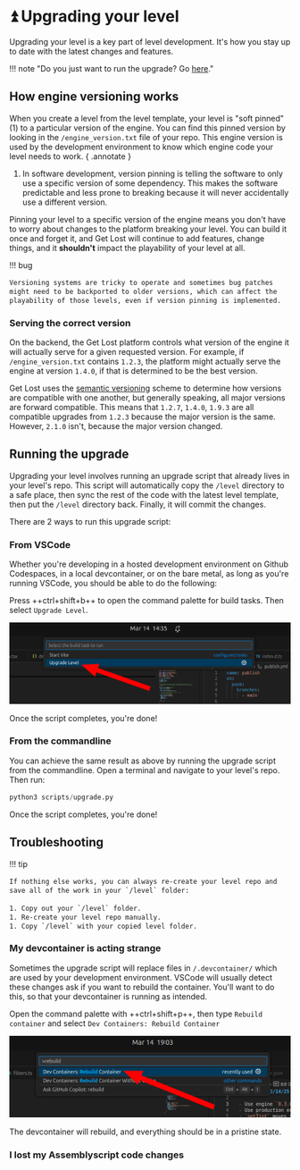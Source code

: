 # ⏫️ Upgrading your level

Upgrading your level is a key part of level development. It's how you stay up to date with the latest changes and features.

!!! note "Do you just want to run the upgrade? Go [here](#running-the-upgrade)."

## How engine versioning works

When you create a level from the level template, your level is "soft pinned" (1) to a particular version of the engine. You can find this pinned version by looking in the `/engine_version.txt` file of your repo. This engine version is used by the development environment to know which engine code your level needs to work.
{ .annotate }

1. In software development, version pinning is telling the software to only use a specific version of some dependency. This makes the software predictable and less prone to breaking because it will never accidentally use a different version.

Pinning your level to a specific version of the engine means you don't have to worry about changes to the platform breaking your level. You can build it once and forget it, and Get Lost will continue to add features, change things, and it **shouldn't** impact the playability of your level at all.

!!! bug

    Versioning systems are tricky to operate and sometimes bug patches might need to be backported to older versions, which can affect the playability of those levels, even if version pinning is implemented.

### Serving the correct version

On the backend, the Get Lost platform controls what version of the engine it will actually serve for a given requested version. For example, if `/engine_version.txt` contains `1.2.3`, the platform might actually serve the engine at version `1.4.0`, if that is determined to be the best version.

Get Lost uses the [semantic versioning](https://en.wikipedia.org/wiki/Software_versioning#Semantic_versioning) scheme to determine how versions are compatible with one another, but generally speaking, all major versions are forward compatible. This means that `1.2.7`, `1.4.0`, `1.9.3` are all compatible upgrades from `1.2.3` because the major version is the same. However, `2.1.0` isn't, because the major version changed.

## Running the upgrade

Upgrading your level involves running an upgrade script that already lives in your level's repo. This script will automatically copy the `/level` directory to a safe place, then sync the rest of the code with the latest level template, then put the `/level` directory back. Finally, it will commit the changes.

There are 2 ways to run this upgrade script:

### From VSCode

Whether you're developing in a hosted development environment on Github Codespaces, in a local devcontainer, or on the bare metal, as long as you're running VSCode, you should be able to do the following:

Press ++ctrl+shift+b++ to open the command palette for build tasks. Then select `Upgrade Level`.

![Upgrade level menu](./assets/upgrade-level-menu.png)

Once the script completes, you're done!

### From the commandline

You can achieve the same result as above by running the upgrade script from the commandline.
Open a terminal and navigate to your level's repo. Then run:

```py
python3 scripts/upgrade.py
```

Once the script completes, you're done!

## Troubleshooting

!!! tip

    If nothing else works, you can always re-create your level repo and save all of the work in your `/level` folder:

    1. Copy out your `/level` folder.
    1. Re-create your level repo manually.
    1. Copy `/level` with your copied level folder.

### My devcontainer is acting strange

Sometimes the upgrade script will replace files in `/.devcontainer/` which are used by your development environment. VSCode will usually detect these changes ask if you want to rebuild the container. You'll want to do this, so that your devcontainer is running as intended.

Open the command palette with ++ctrl+shift+p++, then type `Rebuild container` and select `Dev Containers: Rebuild Container`

![Rebuild devcontainer](./assets/rebuild-devcontainer.png)

The devcontainer will rebuild, and everything should be in a pristine state.

### I lost my Assemblyscript code changes
